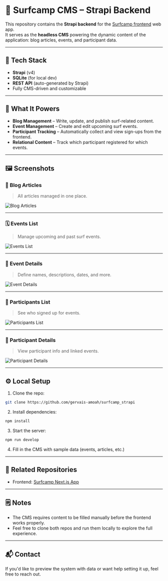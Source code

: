 # 🧠 Surfcamp CMS – Strapi Backend

This repository contains the **Strapi backend** for the [Surfcamp frontend](https://github.com/gervais-amoah/surfcamp_frontend) web app.  
It serves as the **headless CMS** powering the dynamic content of the application: blog articles, events, and participant data.

---

## 🧱 Tech Stack

- **Strapi** (v4)
- **SQLite** (for local dev)
- **REST API** (auto-generated by Strapi)
- Fully CMS-driven and customizable

---

## 🚀 What It Powers

- **Blog Management** – Write, update, and publish surf-related content.
- **Event Management** – Create and edit upcoming surf events.
- **Participant Tracking** – Automatically collect and view sign-ups from the frontend.
- **Relational Content** – Track which participant registered for which events.

---

## 🖼️ Screenshots

### 📝 Blog Articles  
> All articles managed in one place.

![Blog Articles](https://github.com/user-attachments/assets/61940918-ac0b-4e5f-91e8-076b5f6d4cc9)

---

### 🗓️ Events List  
> Manage upcoming and past surf events.

![Events List](https://github.com/user-attachments/assets/800ee92e-51fe-4337-980e-feba45b1d4cb)

---

### 📅 Event Details  
> Define names, descriptions, dates, and more.

![Event Details](https://github.com/user-attachments/assets/c220976a-87ea-4603-a2f6-d626fb8f4eae)

---

### 🙋 Participants List  
> See who signed up for events.

![Participants List](https://github.com/user-attachments/assets/8da1f15a-c865-4d58-b101-2d6446300002)

---

### 👤 Participant Details  
> View participant info and linked events.

![Participant Details](https://github.com/user-attachments/assets/577f05f0-7232-479e-b30e-bbcd2ef46fe1)

---

## ⚙️ Local Setup

1. Clone the repo:
```bash
git clone https://github.com/gervais-amoah/surfcamp_strapi
````

2. Install dependencies:

```bash
npm install
```

3. Start the server:

```bash
npm run develop
```

4. Fill in the CMS with sample data (events, articles, etc.)

---

## 🔗 Related Repositories

* Frontend: [Surfcamp Next.js App](https://github.com/gervais-amoah/surfcamp_frontend)

---

## 🗒️ Notes

* The CMS requires content to be filled manually before the frontend works properly.
* Feel free to clone both repos and run them locally to explore the full experience.

---

## 📬 Contact

If you'd like to preview the system with data or want help setting it up, feel free to reach out.
